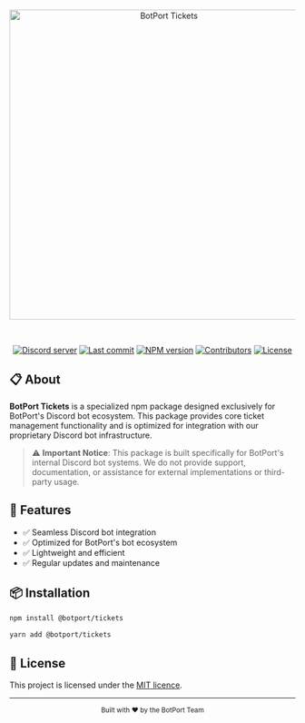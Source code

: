 <div align="center">
	<br />
	<p>
		<img src="https://raw.githubusercontent.com/BotPortOfficial/tickets/main/.github/workflows/banner.png" width="546" alt="BotPort Tickets" />
	</p>
	<p>
</a>
</p>
	<br />
	<p>
	    <a href="https://discord.gg/sRyU4GFraG"><img src="https://img.shields.io/discord/1383201315072639058?color=5865F2&logo=discord&logoColor=white" alt="Discord server" /></a>
		<a href="https://github.com/BotPortOfficial/tickets"><img src="https://img.shields.io/github/last-commit/BotPortOfficial/tickets?logo=github&logoColor=white&style=flat-square" alt="Last commit" /></a>
		<a href="https://www.npmjs.com/package/@botport/tickets"><img src="https://badgen.net/npm/v/@botport/tickets" alt="NPM version" /></a>
		<a href="https://github.com/BotPortOfficial/tickets/graphs/contributors"><img src="https://img.shields.io/github/contributors/BotPortOfficial/tickets?logo=github&logoColor=white&color=blue&style=flat-square" alt="Contributors" /></a>
		<a href="https://github.com/BotPortOfficial/tickets/blob/main/LICENSE"><img src="https://img.shields.io/github/license/BotPortOfficial/tickets?style=flat-square" alt="License" /></a>
</div>

## 📋 About

**BotPort Tickets** is a specialized npm package designed exclusively for BotPort's Discord bot ecosystem. This package provides core ticket management functionality and is optimized for integration with our proprietary Discord bot infrastructure.

> ⚠️ **Important Notice**: This package is built specifically for BotPort's internal Discord bot systems. We do not provide support, documentation, or assistance for external implementations or third-party usage.

## 🚀 Features

- ✅ Seamless Discord bot integration
- ✅ Optimized for BotPort's bot ecosystem
- ✅ Lightweight and efficient
- ✅ Regular updates and maintenance

## 📦 Installation

```bash
npm install @botport/tickets
```

```bash
yarn add @botport/tickets
```

## 📄 License

This project is licensed under the [MIT licence](https://github.com/BotPortOfficial/tickets/blob/main/LICENSE).

---

<div align="center">
	<sub>Built with ❤️ by the BotPort Team</sub>
</div>